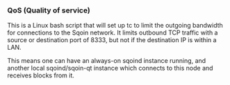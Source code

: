 ### QoS (Quality of service) ###

This is a Linux bash script that will set up tc to limit the outgoing bandwidth for connections to the Sqoin network. It limits outbound TCP traffic with a source or destination port of 8333, but not if the destination IP is within a LAN.

This means one can have an always-on sqoind instance running, and another local sqoind/sqoin-qt instance which connects to this node and receives blocks from it.
